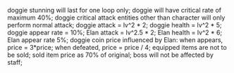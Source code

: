 doggie stunning will last for one loop only;
doggie will have critical rate of maximum 40%;
doggie critical attack entities other than character will only perform normal attack;
doggie attack = lv^2 * 2;
doggie health = lv^2 * 5;
doggie appear rate = 10%;
Elan attack = lv^2.5 * 2;
Elan health = lv^2 * 6;
Elan appear rate 5%;
doggie coin price influenced by Elan: when appears, price = 3*price; when defeated, price = price / 4;
equipped items are not to be sold;
sold item price as 70% of original;
boss will not be affected by staff;